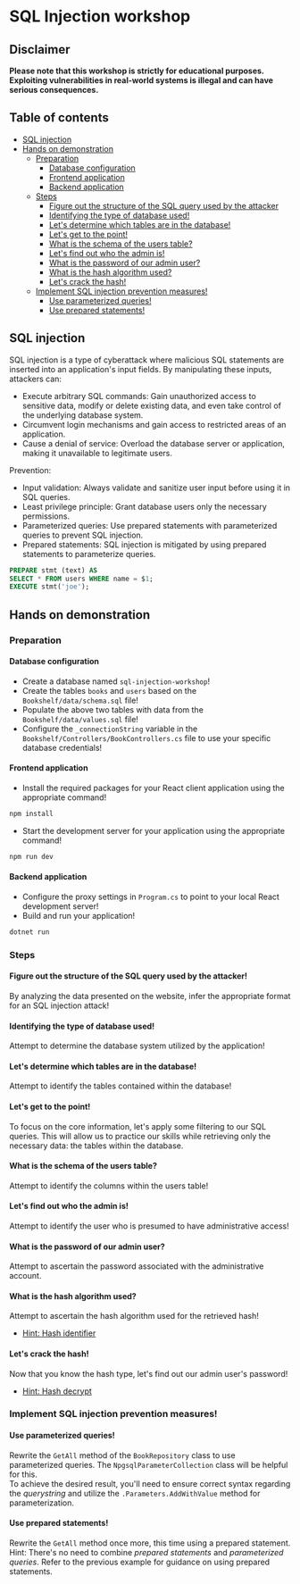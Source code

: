 # SQL Injection workshop

## Disclaimer
**Please note that this workshop is strictly for educational purposes. Exploiting vulnerabilities in real-world systems is illegal and can have serious consequences.**

## Table of contents
- [SQL injection](#sql-injection)
- [Hands on demonstration](#hands-on-demonstration)
    - [Preparation](#preparation)
        - [Database configuration](#database-configuration)
        - [Frontend application](#frontend-application)
        - [Backend application](#backend-application)
    - [Steps](#steps)
        - [Figure out the structure of the SQL query used by the attacker](#figure-out-the-structure-of-the-sql-query-used-by-the-attacker)
        - [Identifying the type of database used!](#identifying-the-type-of-database-used)
        - [Let's determine which tables are in the database!](#lets-determine-which-tables-are-in-the-database)
        - [Let's get to the point!](#lets-get-to-the-point)
        - [What is the schema of the users table?](#what-is-the-schema-of-the-users-table)
        - [Let's find out who the admin is!](#lets-find-out-who-the-admin-is)
        - [What is the password of our admin user?](#what-is-the-password-of-our-admin-user)
        - [What is the hash algorithm used?](#what-is-the-hash-algorithm-used)
        - [Let's crack the hash!](#lets-crack-the-hash)
    - [Implement SQL injection prevention measures!](#implement-sql-injection-prevention-measures)
        - [Use parameterized queries!](#use-parameterized-queries)
        - [Use prepared statements!](#use-prepared-statements)


## SQL injection
SQL injection is a type of cyberattack where malicious SQL statements are inserted into an application's input fields. By manipulating these inputs, attackers can:
- Execute arbitrary SQL commands: Gain unauthorized access to sensitive data, modify or delete existing data, and even take control of the underlying database system.
- Circumvent login mechanisms and gain access to restricted areas of an application.
- Cause a denial of service: Overload the database server or application, making it unavailable to legitimate users.

Prevention:
- Input validation: Always validate and sanitize user input before using it in SQL queries.
- Least privilege principle: Grant database users only the necessary permissions.
- Parameterized queries: Use prepared statements with parameterized queries to prevent SQL injection.
- Prepared statements: SQL injection is mitigated by using prepared statements to parameterize queries.

```sql
PREPARE stmt (text) AS
SELECT * FROM users WHERE name = $1;
EXECUTE stmt('joe');
```

## Hands on demonstration
### Preparation
#### Database configuration
- Create a database named `sql-injection-workshop`!
- Create the tables `books` and `users` based on the `Bookshelf/data/schema.sql` file!
- Populate the above two tables with data from the `Bookshelf/data/values.sql` file!
- Configure the `_connectionString` variable in the `Bookshelf/Controllers/BookControllers.cs` file to use your specific database credentials!

#### Frontend application
- Install the required packages for your React client application using the appropriate command!
```bash
npm install
```
- Start the development server for your application using the appropriate command!
```bash
npm run dev
```

#### Backend application
- Configure the proxy settings in `Program.cs` to point to your local React development server!
- Build and run your application!
```bash
dotnet run
```

### Steps
#### Figure out the structure of the SQL query used by the attacker!
By analyzing the data presented on the website, infer the appropriate format for an SQL injection attack!

#### Identifying the type of database used!
Attempt to determine the database system utilized by the application!

#### Let's determine which tables are in the database!
Attempt to identify the tables contained within the database!

#### Let's get to the point!
To focus on the core information, let's apply some filtering to our SQL queries. This will allow us to practice our skills while retrieving only the necessary data: the tables within the database.

#### What is the schema of the users table?
Attempt to identify the columns within the users table!

#### Let's find out who the admin is!
Attempt to identify the user who is presumed to have administrative access!

#### What is the password of our admin user?
Attempt to ascertain the password associated with the administrative account.

#### What is the hash algorithm used?
Attempt to ascertain the hash algorithm used for the retrieved hash!
- [Hint: Hash identifier](https://hashes.com/en/tools/hash_identifier)

#### Let's crack the hash!
Now that you know the hash type, let's find out our admin user's password!
- [Hint: Hash decrypt](https://www.md5online.org/md5-decrypt.html)

### Implement SQL injection prevention measures!
#### Use parameterized queries!
Rewrite the `GetAll` method of the `BookRepository` class to use parameterized queries. The `NpgsqlParameterCollection` class will be helpful for this.<br>
To achieve the desired result, you'll need to ensure correct syntax regarding the *querystring* and utilize the `.Parameters.AddWithValue` method for parameterization.

#### Use prepared statements!
Rewrite the `GetAll` method once more, this time using a prepared statement.<br>
Hint: There's no need to combine *prepared statements* and *parameterized queries*. Refer to the previous example for guidance on using prepared statements.